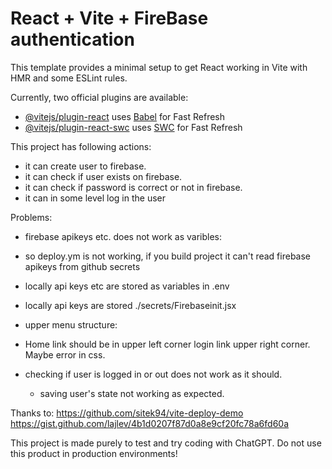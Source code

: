 # React + Vite + FireBase authentication

This template provides a minimal setup to get React working in Vite with HMR and some ESLint rules.

Currently, two official plugins are available:

- [@vitejs/plugin-react](https://github.com/vitejs/vite-plugin-react/blob/main/packages/plugin-react/README.md) uses [Babel](https://babeljs.io/) for Fast Refresh
- [@vitejs/plugin-react-swc](https://github.com/vitejs/vite-plugin-react-swc) uses [SWC](https://swc.rs/) for Fast Refresh

This project has following actions:
- it can create user to firebase.
- it can check if user exists on firebase.
- it can check if password is correct or not in firebase.
- it can in some level log in the user

Problems:
- firebase apikeys etc. does not work as varibles:
 - so deploy.ym is not working, if you build project it can't read firebase apikeys from github secrets
 - locally api keys etc are stored as variables in .env
 - locally api keys are stored ./secrets/Firebaseinit.jsx

- upper menu structure:
 - Home link should be in upper left corner login link upper right corner. Maybe error in css.

- checking if user is logged in or out does not work as it should.
  - saving user's state not working as expected.


Thanks to:
https://github.com/sitek94/vite-deploy-demo
https://gist.github.com/lajlev/4b1d0207f87d0a8e9cf20fc78a6fd60a


 This project is made purely to test and try coding with ChatGPT.
 Do not use this product in production environments!
